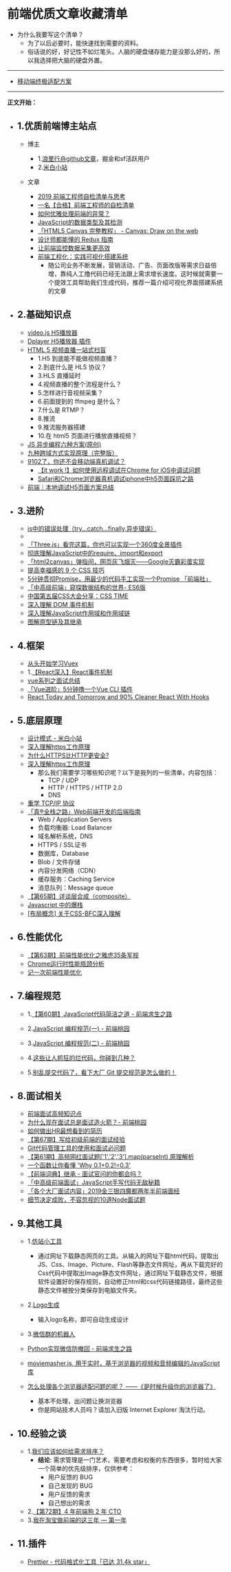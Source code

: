 # 前端优质文章收藏清单

- 为什么我要写这个清单？
    - 为了以后必要时，能快速找到需要的资料。
    - 俗话说的好，好记性不如烂笔头。人脑的硬盘储存能力是没那么好的，所以我选择把大脑的硬盘外置。

----

- [移动端终极适配方案](./4.移动端终极适配方案.md)

----
**正文开始：**

- ## 1.优质前端博主站点
    - 博主
        - 1.[浪里行舟github文章](https://github.com/ljianshu/Blog)，掘金和sf活跃用户
        - 2.[米白小站](http://jiaoguoliang.com/#/index/content_index)

    - 文章
        - [2019 前端工程师自检清单与思考](https://mp.weixin.qq.com/s/nmMbTpSWmoTcX36WfMV8ig)
        - [一名【合格】前端工程师的自检清单](https://mp.weixin.qq.com/s/SJVKl-cTpqIz1vcUgNy_Cw)
        - [如何优雅处理前端的异常？](https://mp.weixin.qq.com/s/cGv0cVOlDrLxp5PIOOTwTg)
        - [JavaScript的数据类型及其检测](https://mp.weixin.qq.com/s/GPB9tij72N_jbsTIE0acrg)
        - [「HTML5 Canvas 完整教程」 - Canvas: Draw on the web](https://www.yuque.com/airing/canvas)
        - [设计师都能懂的 Redux 指南](https://mp.weixin.qq.com/s/2tp_tmsOza81bWFuOOpf0A)
        - [让前端监控数据采集更高效](https://mp.weixin.qq.com/s/NHDJnQd6wL-TwpPdqtbbBQ)
        - [前端工程化：实践可视化搭建系统](https://juejin.im/post/5d8774bff265da03ae78b2a1)
            - 随公司业务不断发展，营销活动、广告、页面改版等需求日益倍增，靠纯人工撸代码已经无法跟上需求增长速度。这时候就需要一个提效工具帮助我们生成代码，推荐一篇介绍可视化界面搭建系统的文章

- ## 2.基础知识点
    - [video.js H5播放器]()
    - [Dplayer H5播放器 插件](https://dplayer.js.org/#/zh-Hans/)
    - [HTML 5 视频直播一站式扫盲](https://juejin.im/entry/5779fa798ac24700534921b5)
        - 1.H5 到底能不能做视频直播？
        - 2.到底什么是 HLS 协议？
        - 3.HLS 直播延时
        - 4.视频直播的整个流程是什么？
        - 5.怎样进行音视频采集？
        - 6.前面提到的 ffmpeg 是什么？
        - 7.什么是 RTMP？
        - 8.推流
        - 9.推流服务器搭建
        - 10.在 html5 页面进行播放直播视频？
    - [JS 异步编程六种方案(原创)](https://mp.weixin.qq.com/s/AP1OQAMowQNa75uwdsI79w)
    - [九种跨域方式实现原理（完整版）](https://mp.weixin.qq.com/s/dfM7BdU813FkHpZMbMKbfw)
    - [9102了，你还不会移动端真机调试？](https://mp.weixin.qq.com/s/Amz_z56Tj62W-sAdN0-_Hg)
        - [【it work !】如何使用远程调试在Chrome for iOS中调试问题](https://jonsadka.com/blog/how-to-debug-a-chrome-specific-bug-on-ios-using-remote-debugging)
        - [Safari和Chrome浏览器真机调试iphone中h5页面踩坑之路](https://juejin.im/post/5db198c651882564823fc9c6)
    - [前端｜本地调试H5页面方案总结](https://www.jianshu.com/p/a43417b28280)

- ## 3.进阶
    - [js中的错误处理（try...catch...finally,异步错误）](https://juejin.im/post/5bfe85786fb9a049c43d5f5f)
    - []()
    - [「Three.js」看完这篇，你也可以实现一个360度全景插件](https://mp.weixin.qq.com/s/fB4rjG2u9KfYuMxZ4d4Lhg)
    - [彻底理解JavaScript中的require、import和export](https://mp.weixin.qq.com/s/Xihq32H5-x2fTMcLHvjxTQ)
    - [「html2canvas」弹指间，网页灰飞烟灭——Google灭霸彩蛋实现](https://mp.weixin.qq.com/s/eOOEAlVBwO-XAvKF_tlbVQ)
    - [提高幸福感的 9 个 CSS 技巧](https://mp.weixin.qq.com/s/MNQaQ0-77vS-S6wZHZZ6Gg)
    - [5分钟贯彻Promise，用最少的代码手工实现一个Promise 「前端社」](https://mp.weixin.qq.com/s/s86R_5ktHwwARsdPpEXokg)
    - [「中高级前端」窥探数据结构的世界- ES6版](https://juejin.im/post/5cd1ab3df265da03587c142a)
    - [中国第五届CSS大会分享：CSS TIME](https://mp.weixin.qq.com/s/MQAIA80nscHHsdyPJrKBQA)
    - [深入理解 DOM 事件机制](https://mp.weixin.qq.com/s/kMCPPnTUbq5AwKIfT2OP7Q)
    - [深入理解JavaScript作用域和作用域链](https://mp.weixin.qq.com/s/j0UW9lHn32Tz-rowkWDhiQ)
    - [图解原型链及其继承](https://mp.weixin.qq.com/s/1D8RZvxmXuq_r6V_o2jiFw)

- ## 4.框架
    - [从头开始学习Vuex](https://mp.weixin.qq.com/s/c2bV5fs_u93V9s11weox9g)
    - 1.[【React深入】React事件机制](https://mp.weixin.qq.com/s/pffJQXw-x09t-46Ek-KYqg)
    - [vue系列之面试总结](https://mp.weixin.qq.com/s/6J6nUMRAmUD_hsKue2oltg)
    - [「Vue进阶」5分钟撸一个Vue CLI 插件](https://juejin.im/post/5cb59c4bf265da03a743e979)
    - [React Today and Tomorrow and 90% Cleaner React With Hooks](https://www.yuque.com/alipay2088702560595591/kb/gb75rn)

- ## 5.底层原理
    - [设计模式 - 米白小站](http://jiaoguoliang.com/?from=groupmessage&isappinstalled=0#/index/thought_DesignPattern)
    - [深入理解https工作原理](https://mp.weixin.qq.com/s/2DqMuTYYvacH6W0339-cUA)
    - [为什么HTTPS比HTTP更安全?](https://mp.weixin.qq.com/s/_ozg0qPtBHSQW8414dpapw)
    - [深入理解https工作原理](https://mp.weixin.qq.com/s?__biz=MzUyNDYxNDAyMg==&mid=2247484269&idx=1&sn=18f5863a6b20ac85150350295c87301d&chksm=fa2be384cd5c6a9213174ad487e3c03e8588e2dc77d64462b085d883e9fb6a4fd51ec76f6ae6&mpshare=1&scene=1&srcid=&key=96e38258b65ecb9bfbba363b14a5146559325b94f09152e6e52e549204c5b1e598c76e8f5d3870db5701b7a539a7bdc9f728e7877c89902c6eb7ffda299115fc9f5b2ca2d484a5f0ead41375cd4bffd7&ascene=1&uin=MjU3MDk2NjU4MA%3D%3D&devicetype=Windows+10&version=6206081a&lang=zh_CN&pass_ticket=ZzoXx0vsS%2BEX5Dj0yCBK9fwOkT4FoSzMg2ySjFXXB1oYxWR7PYdVtTpxP9X9IJ92)
        - 那么我们需要学习哪些知识呢？以下是我列的一些清单，内容包括：
            - TCP / UDP
            - HTTP / HTTPS / HTTP 2.0
            - DNS
    - [重学 TCP/IP 协议](https://mp.weixin.qq.com/s/07_AZ2T3ahzRSHeFqLNb8Q)
    - [「真®全栈之路」Web前端开发的后端指南](https://juejin.im/post/5cc02aacf265da039e1ff3fa)
        - Web / Application Servers
        - 负载均衡器: Load Balancer
        - 域名解析系统，DNS
        - HTTPS / SSL证书
        - 数据库，Database
        - Blob / 文件存储
        - 内容分发网络（CDN）
        - 缓存服务：Caching Service
        - 消息队列：Message queue
    - [【第65期】详谈层合成（composite）](https://mp.weixin.qq.com/s/QLvCcYHN8fssM-A4uL5z_A)
    - [Javascript 中的爆栈](https://mp.weixin.qq.com/s/NDlGAodE3m2mU81JpKpiGg)
    - [[布局概念] 关于CSS-BFC深入理解](https://juejin.im/post/5909db2fda2f60005d2093db)

- ## 6.性能优化
    - [【第63期】前端性能优化之雅虎35条军规](https://mp.weixin.qq.com/s/RJbVoKoxeDRgyINdZ8-pmQ)
    - [Chrome运行时性能瓶颈分析](https://mp.weixin.qq.com/s/zHcCF9QV3vbkiC7CieXUKg)
    - [记一次前端性能优化](https://mp.weixin.qq.com/s/CdmhdNy6rhlebEeBvL5ROA)

- ## 7.编程规范

    - 1.[【第60期】JavaScript代码简洁之道 -  前端求生之路](https://mp.weixin.qq.com/s/ptvGuxL3DPrxhXVOjk-faA)

    - 2.[JavaScript 编程规范(一) - 前端桃园](https://mp.weixin.qq.com/s/iZ77VLOM94ZuEAxReyq1xA)

    - 3.[JavaScript 编程规范(二) - 前端桃园](https://mp.weixin.qq.com/s/AEYqExcDdFteHymXK82SMg)

    - 4.[这些让人抓狂的烂代码，你碰到几种？](https://mp.weixin.qq.com/s/gdIZidCiZU0q8yeaYDEOHg)

    - 5.[别乱提交代码了，看下大厂 Git 提交规范是怎么做的！](https://mp.weixin.qq.com/s/IbgsOaJ3xHF-OU1GZYoanw)

- ## 8.面试相关
    - [前端面试高频知识点](https://mp.weixin.qq.com/s/u_rqkG4cHbAKg6h7LwCh-A)
    - [为什么现在面试总是面试造火箭？- 前端桃园](https://mp.weixin.qq.com/s/4RXN6DSzULH-tEIFUZXp4Q)
    - [如何做出HR最想看到的简历](https://mp.weixin.qq.com/s/JbdVILPkzmGWQS2W7ti-KA)
    - [【第67期】写给初级前端的面试经验](https://mp.weixin.qq.com/s/ni8jdRYWtfM0FvrjpPNpoA)
    - [Git代码管理工具的使用和面试必问题](https://www.jianshu.com/p/82eddd88bc1c?from=groupmessage&isappinstalled=0)
    - [【第61期】高频网红面试题['1','2','3'].map(parseInt) 原理解析](https://mp.weixin.qq.com/s/UFH1Gtq1ychfNuxiUOFfpw)
    - [一个函数让你看懂 'Why 0.1+0.2!=0.3'](https://mp.weixin.qq.com/s/d-SQzVKgLCkRHzKGWrCUIg)
    - [【前端词典】继承 - 面试官问的你都会吗？](https://mp.weixin.qq.com/s/tQ0lO6eZ-CrmMPZPBQ117g)
    - [「中高级前端面试」JavaScript手写代码无敌秘籍](https://mp.weixin.qq.com/s/v3Jb_dDBdX1-Y090v-xxwg)
    - [「各个大厂面试内容」2019金三银四魔都两年半前端面经](https://mp.weixin.qq.com/s/Dh5TYJBet0DTB_gd19ybOA)
    - [细节决定成败，不容忽视的10道Node面试题](https://mp.weixin.qq.com/s/tg1BpCPyP49d9Eq9SjRREg)

- ## 9.其他工具
    - 1.[仿站小工具](https://smalltool.github.io/)
        - 通过网址下载静态网页的工具。从输入的网址下载html代码，提取出JS、Css、Image、Picture、Flash等静态文件网址，再从下载完好的Css代码中提取出Image静态文件网址，通过网址下载静态文件，根据软件设置好的保存规则，自动修正html和css代码链接路径，最终这些静态文件被按分类保存到电脑文件夹。

    - 2.[Logo生成](https://www.logosc.cn/)
        - 输入logo名称，即可自动生成设计

    - 3.[微信群的机器人](http://promotion.weiyoux02.cn/weiyoubot/promotion/index.html?hmsr=promotion&hmpl=url&pid=1527517113765556)

    - [Python实现微信防撤回 - 前端求生之路](https://mp.weixin.qq.com/s/lSbbqltsfdAXHCFGaH-_gg)

    - [moviemasher.js, 用于实时，基于浏览器的视频和音频编辑的JavaScript库](https://www.helplib.com/GitHub/article_120215)
    
    - [怎么处理各个浏览器适配问题的呢？ ——《是时候升级你的浏览器了》](https://support.dmeng.net/upgrade-your-browser.html?referrer=)
        - 基本不处理，出问题让换浏览器
        - 你是网站技术人员吗？请加入旧版 Internet Explorer 淘汰行动。



- ## 10.经验之谈
    - 1.[我们应该如何给需求排序？](https://mp.weixin.qq.com/s/fahMRC_vXg09Toah5TjvLw)
        - **结论**: 需求管理是一门艺术，需要考虑和权衡的东西很多，暂时给大家一个简单的优先级排序，仅供参考：
            - 用户反馈的 BUG
            - 自己发现的 BUG
            - 用户反馈的需求
            - 自己想出的需求
    - 2.[【第72期】4 年前端狗 2 年 CTO](https://mp.weixin.qq.com/s/9Ek4NQtKN1uTikE0R4SO0g)
    - 3.[我在淘宝做前端的这三年 — 第一年](https://zhuanlan.zhihu.com/p/55272391)

- ## 11.插件
    - [Prettier - 代码格式化工具「已达 31.4k star」](https://mp.weixin.qq.com/s/WRkm0UpxP0m9Oxdfn8qO0Q)